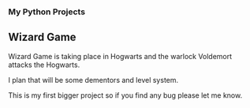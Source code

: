 ### My Python Projects


## Wizard Game
  Wizard Game is taking place in Hogwarts and the warlock Voldemort attacks the Hogwarts. 
  
  I plan that will be some dementors and level system.
  
  This is my first bigger project so if you find any bug please let me know.

